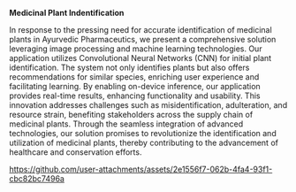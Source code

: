 **Medicinal Plant Indentification**

In response to the pressing need for accurate identification of medicinal plants in Ayurvedic Pharmaceutics, we present a comprehensive solution leveraging image processing and machine learning technologies.
Our application utilizes Convolutional Neural Networks (CNN) for initial plant identification. The system not only identifies plants but also offers recommendations for similar species, enriching user experience and facilitating learning. By enabling on-device inference, our application provides real-time results, enhancing functionality and usability. This innovation addresses challenges such as misidentification, adulteration, and resource strain, benefiting stakeholders across the supply chain of medicinal plants.
Through the seamless integration of advanced technologies, our solution promises to revolutionize the identification and utilization of medicinal plants, thereby contributing to the advancement of healthcare and conservation efforts.





https://github.com/user-attachments/assets/2e1556f7-062b-4fa4-93f1-cbc82bc7496a

